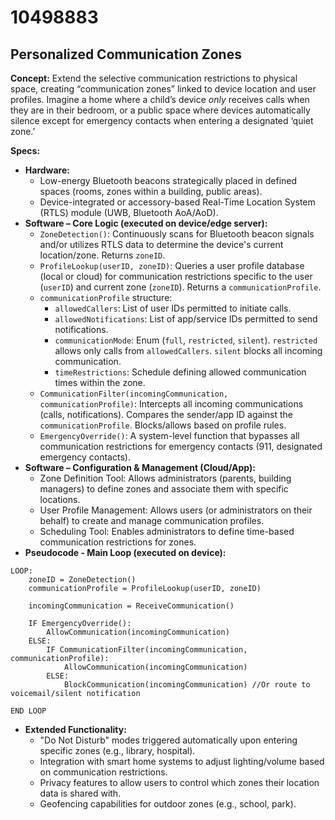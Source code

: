 # 10498883

## Personalized Communication Zones

**Concept:** Extend the selective communication restrictions to physical space, creating “communication zones” linked to device location and user profiles. Imagine a home where a child’s device *only* receives calls when they are in their bedroom, or a public space where devices automatically silence except for emergency contacts when entering a designated ‘quiet zone.’

**Specs:**

*   **Hardware:**
    *   Low-energy Bluetooth beacons strategically placed in defined spaces (rooms, zones within a building, public areas).
    *   Device-integrated or accessory-based Real-Time Location System (RTLS) module (UWB, Bluetooth AoA/AoD).
*   **Software – Core Logic (executed on device/edge server):**
    *   `ZoneDetection()`: Continuously scans for Bluetooth beacon signals and/or utilizes RTLS data to determine the device's current location/zone. Returns `zoneID`.
    *   `ProfileLookup(userID, zoneID)`: Queries a user profile database (local or cloud) for communication restrictions specific to the user (`userID`) and current zone (`zoneID`). Returns a `communicationProfile`.
    *   `communicationProfile` structure:
        *   `allowedCallers`: List of user IDs permitted to initiate calls.
        *   `allowedNotifications`: List of app/service IDs permitted to send notifications.
        *   `communicationMode`: Enum (`full`, `restricted`, `silent`). `restricted` allows only calls from `allowedCallers`. `silent` blocks all incoming communication.
        *   `timeRestrictions`:  Schedule defining allowed communication times within the zone.
    *   `CommunicationFilter(incomingCommunication, communicationProfile)`:  Intercepts all incoming communications (calls, notifications).  Compares the sender/app ID against the `communicationProfile`.  Blocks/allows based on profile rules.
    *   `EmergencyOverride()`:  A system-level function that bypasses all communication restrictions for emergency contacts (911, designated emergency contacts).
*   **Software – Configuration & Management (Cloud/App):**
    *   Zone Definition Tool: Allows administrators (parents, building managers) to define zones and associate them with specific locations.
    *   User Profile Management:  Allows users (or administrators on their behalf) to create and manage communication profiles.
    *   Scheduling Tool: Enables administrators to define time-based communication restrictions for zones.
*   **Pseudocode - Main Loop (executed on device):**

```
LOOP:
    zoneID = ZoneDetection()
    communicationProfile = ProfileLookup(userID, zoneID)

    incomingCommunication = ReceiveCommunication()

    IF EmergencyOverride():
        AllowCommunication(incomingCommunication)
    ELSE:
        IF CommunicationFilter(incomingCommunication, communicationProfile):
            AllowCommunication(incomingCommunication)
        ELSE:
            BlockCommunication(incomingCommunication) //Or route to voicemail/silent notification

END LOOP
```

*   **Extended Functionality:**
    *   "Do Not Disturb" modes triggered automatically upon entering specific zones (e.g., library, hospital).
    *   Integration with smart home systems to adjust lighting/volume based on communication restrictions.
    *   Privacy features to allow users to control which zones their location data is shared with.
    *   Geofencing capabilities for outdoor zones (e.g., school, park).